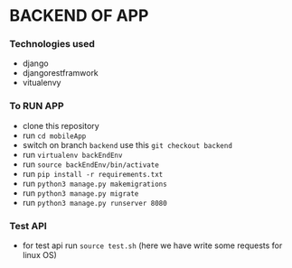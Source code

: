 # BACKEND OF APP
### Technologies used
* django
* djangorestframwork
* vitualenvy

### To RUN APP
* clone this repository
* run `cd mobileApp`
* switch on branch `backend` use this `git checkout backend`
* run `virtualenv backEndEnv`
* run `source backEndEnv/bin/activate`
* run `pip install -r requirements.txt`
* run `python3 manage.py makemigrations`
* run `python3 manage.py migrate`
* run `python3 manage.py runserver 8080`

### Test API
* for test api run  `source test.sh` (here we have write some requests for linux OS)

